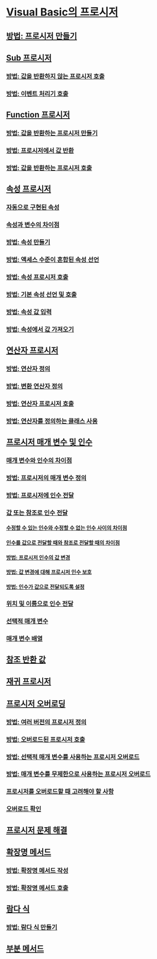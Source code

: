 # [Visual Basic의 프로시저](index.md)
## [방법: 프로시저 만들기](how-to-create-a-procedure.md)
## [Sub 프로시저](sub-procedures.md)
### [방법: 값을 반환하지 않는 프로시저 호출](how-to-call-a-procedure-that-does-not-return-a-value.md)
### [방법: 이벤트 처리기 호출](how-to-call-an-event-handler.md)
## [Function 프로시저](function-procedures.md)
### [방법: 값을 반환하는 프로시저 만들기](how-to-create-a-procedure-that-returns-a-value.md)
### [방법: 프로시저에서 값 반환](how-to-return-a-value-from-a-procedure.md)
### [방법: 값을 반환하는 프로시저 호출](how-to-call-a-procedure-that-returns-a-value.md)
## [속성 프로시저](property-procedures.md)
### [자동으로 구현된 속성](auto-implemented-properties.md)
### [속성과 변수의 차이점](differences-between-properties-and-variables.md)
### [방법: 속성 만들기](how-to-create-a-property.md)
### [방법: 액세스 수준이 혼합된 속성 선언](how-to-declare-a-property-with-mixed-access-levels.md)
### [방법: 속성 프로시저 호출](how-to-call-a-property-procedure.md)
### [방법: 기본 속성 선언 및 호출](how-to-declare-and-call-a-default-property.md)
### [방법: 속성 값 입력](how-to-put-a-value-in-a-property.md)
### [방법: 속성에서 값 가져오기](how-to-get-a-value-from-a-property.md)
## [연산자 프로시저](operator-procedures.md)
### [방법: 연산자 정의](how-to-define-an-operator.md)
### [방법: 변환 연산자 정의](how-to-define-a-conversion-operator.md)
### [방법: 연산자 프로시저 호출](how-to-call-an-operator-procedure.md)
### [방법: 연산자를 정의하는 클래스 사용](how-to-use-a-class-that-defines-operators.md)
## [프로시저 매개 변수 및 인수](procedure-parameters-and-arguments.md)
### [매개 변수와 인수의 차이점](differences-between-parameters-and-arguments.md)
### [방법: 프로시저의 매개 변수 정의](how-to-define-a-parameter-for-a-procedure.md)
### [방법: 프로시저에 인수 전달](how-to-pass-arguments-to-a-procedure.md)
### [값 또는 참조로 인수 전달](passing-arguments-by-value-and-by-reference.md)
#### [수정할 수 있는 인수와 수정할 수 없는 인수 사이의 차이점](differences-between-modifiable-and-nonmodifiable-arguments.md)
#### [인수를 값으로 전달할 때와 참조로 전달할 때의 차이점](differences-between-passing-an-argument-by-value-and-by-reference.md)
#### [방법: 프로시저 인수의 값 변경](how-to-change-the-value-of-a-procedure-argument.md)
#### [방법: 값 변경에 대해 프로시저 인수 보호](how-to-protect-a-procedure-argument-against-value-changes.md)
#### [방법: 인수가 값으로 전달되도록 설정](how-to-force-an-argument-to-be-passed-by-value.md)
### [위치 및 이름으로 인수 전달](passing-arguments-by-position-and-by-name.md)
### [선택적 매개 변수](optional-parameters.md)
### [매개 변수 배열](parameter-arrays.md)
## [참조 반환 값](ref-return-values.md)
## [재귀 프로시저](recursive-procedures.md)
## [프로시저 오버로딩](procedure-overloading.md)
### [방법: 여러 버전의 프로시저 정의](how-to-define-multiple-versions-of-a-procedure.md)
### [방법: 오버로드된 프로시저 호출](how-to-call-an-overloaded-procedure.md)
### [방법: 선택적 매개 변수를 사용하는 프로시저 오버로드](how-to-overload-a-procedure-that-takes-optional-parameters.md)
### [방법: 매개 변수를 무제한으로 사용하는 프로시저 오버로드](how-to-overload-a-procedure-that-takes-an-indefinite-number-of-parameters.md)
### [프로시저를 오버로드할 때 고려해야 할 사항](considerations-in-overloading-procedures.md)
### [오버로드 확인](overload-resolution.md)
## [프로시저 문제 해결](troubleshooting-procedures.md)
## [확장명 메서드](extension-methods.md)
### [방법: 확장명 메서드 작성](how-to-write-an-extension-method.md)
### [방법: 확장명 메서드 호출](how-to-call-an-extension-method.md)
## [람다 식](lambda-expressions.md)
### [방법: 람다 식 만들기](how-to-create-a-lambda-expression.md)
## [부분 메서드](partial-methods.md)
